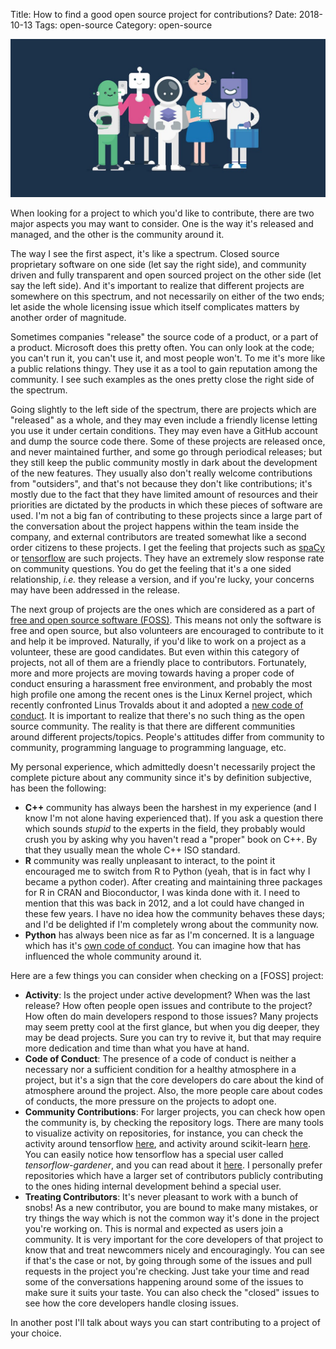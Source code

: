 Title: How to find a good open source project for contributions?
Date: 2018-10-13
Tags: open-source
Category: open-source

![Diversity](files/img/foss-diversity.jpg
"Credit: https://blog.mapbox.com/our-code-of-conduct-for-open-source-2b3a81c00c80")

When looking for a project to which you'd like to contribute, there are two
major aspects you may want to consider. One is the way it's released and
managed, and the other is the community around it.

The way I see the first aspect, it's like a spectrum. Closed source proprietary
software on one side (let say the right side), and community driven and fully 
transparent and open
sourced project on the other side (let say the left side).
And it's important to realize that different
projects are somewhere on this spectrum, and not necessarily on either of the
two ends; let aside the whole licensing issue which itself complicates matters
by another order of magnitude.

Sometimes companies "release" the source code of a product, or a part of a
product. Microsoft does this pretty often. You can only look at the code; you
can't run it, you can't use it, and most people won't. To me it's more like a
public relations thingy. They use it as a tool to gain reputation among the
community. I see such examples as the ones pretty close the right side of the
spectrum.

Going slightly to the left side of the spectrum, there are projects which are
"released" as a whole, and they may even include a friendly license letting
you use it under certain conditions. They may even have a GitHub account and
dump the source code there. Some of these projects are released once, and never
maintained further, and some go through periodical releases; but they still
keep the public community mostly in dark about the development of the
new features. They usually also don't really welcome contributions from
"outsiders", and that's not because they don't like contributions; it's mostly
due to the fact that they have limited amount of resources and their priorities
are dictated by the products in which these pieces of software are used. I'm not
a big fan of contributing to these projects since a large part of the
conversation about the project happens within the team inside the company,
and external contributors are treated somewhat like a second order citizens to
these projects. I get the feeling that projects such as
[spaCy](https://github.com/explosion/spaCy) or
[tensorflow](https://github.com/tensorflow/tensorflow) are such projects. They
have an extremely slow response rate on community questions. You do get the
feeling that it's a one sided relationship, _i.e._ they release a version,
and if you're lucky, your concerns may have been addressed in the release.

The next group of projects are the ones which are considered as a part of
[free and open source software (FOSS)](https://en.wikipedia.org/wiki/Free_and_open-source_software).
This means not only the software is free and open source, but also volunteers
are encouraged to contribute to it and help it be improved. Naturally, if you'd
like to work on a project as a volunteer, these are good candidates. But even
within this category of projects, not all of them are a friendly place to
contributors. Fortunately, more and more projects are moving towards having
a proper code of conduct ensuring a harassment free environment, and probably
the most high
profile one among the recent ones is the Linux Kernel project, which recently
confronted Linus Trovalds about it and adopted a
[new code of conduct](https://git.kernel.org/pub/scm/linux/kernel/git/torvalds/linux.git/commit/?id=8a104f8b5867c682d994ffa7a74093c54469c11f).
It is important to realize that there's no such thing as the open source
community. The reality is that there are different communities around different
projects/topics. People's attitudes differ from community to community,
programming language to programming language, etc.

My personal experience, which admittedly doesn't necessarily project the
complete picture about any community since it's by definition subjective, has
been the following:

- __C++__ community has always been the harshest in my experience (and I know
  I'm not alone having experienced that). If you ask a question there which
  sounds _stupid_ to the experts in the field, they probably would crush you by
  asking why you haven't read a "proper" book on C++. By that they usually
  mean the whole C++ ISO standard.
- __R__ community was really unpleasant to interact, to the point it encouraged
  me to switch from R to Python (yeah, that is in fact why I became a python
  coder). After creating and maintaining three packages for R in CRAN and
  Bioconductor, I was kinda done with it. I need to mention that this was back
  in 2012, and a lot could have changed in these few years. I have no idea how
  the community behaves these days; and I'd be delighted if I'm completely wrong
  about the community now.
- __Python__ has always been nice as far as I'm concerned. It is a language
  which has it's
  [own code of conduct](https://www.python.org/psf/codeofconduct/). You can
  imagine how that has influenced the whole community around it.

Here are a few things you can consider when checking on a [FOSS] project:

- __Activity__: Is the project under active development? When was the last
  release? How often people open issues and contribute to the project? How often
  do main developers respond to those issues? Many projects may seem pretty cool
  at the first glance, but when you dig deeper, they may be dead projects. Sure
  you can try to revive it, but that may require more dedication and time than
  what you have at hand.
- __Code of Conduct__: The presence of a code of conduct is neither a necessary
  nor a sufficient condition for a healthy atmosphere in a project, but it's a
  sign that the core developers do care about the kind of atmosphere around the
  project. Also, the more people care about codes of conducts, the more pressure
  on the projects to adopt one.
- __Community Contributions__: For larger projects, you can check how open the
  community is, by checking the repository logs. There are many tools to
  visualize activity on repositories, for instance, you can check the activity
  around tensorflow
  [here](http://ghv.artzub.com/#repo=tensorflow&climit=100&user=tensorflow),
  and activity around scikit-learn
  [here](http://ghv.artzub.com/#repo=scikit-learn&climit=100&user=scikit-learn).
  You can easily notice how tensorflow has a special user called
  _tensorflow-gardener_, and you can read about it
  [here](https://www.oreilly.com/ideas/how-the-tensorflow-team-handles-open-source-support).
  I personally prefer repositories which have a larger set of contributors
  publicly contributing to the ones hiding internal development behind a special
  user.
- __Treating Contributors__: It's never pleasant to work with a bunch of snobs!
  As a new contributor, you are bound to make many mistakes, or try things the
  way which is not the common way it's done in the project you're working on.
  This is
  normal and expected as users join a community. It is very important for the
  core developers of that project to know that and treat newcommers nicely
  and encouragingly. You can see if that's the case or not, by going through
  some of the issues and pull requests in the project you're checking. Just
  take your time and read some of the conversations happening around some of
  the issues to make sure it suits your taste. You can also check the "closed"
  issues
  to see how the core developers handle closing issues.

In another post I'll talk about ways you can start contributing to a project
of your choice.

